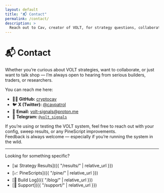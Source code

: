 ```yaml
---
layout: default
title: "📬 Contact"
permalink: /contact/
description: >
  Reach out to Cav, creator of VOLT, for strategy questions, collaborations, or signal updates.
---
```


# 📬 Contact

Whether you’re curious about VOLT strategies, want to collaborate, or just want to talk shop — I’m always open to hearing from serious builders, traders, or researchers.

You can reach me here:

- 🧑‍💻 **GitHub:** [cryptocav](https://github.com/cryptocav)  
- 🐦 **X (Twitter):** [@cavpatrol](https://x.com/cavpatrol)  
- 📧 **Email:** [volt-signals@proton.me](mailto:volt-signals@proton.me)  
- 📡 **Telegram:** [`@volt_signals`](https://t.me/volt_signals)

If you’re using or testing the VOLT system, feel free to reach out with your config, sweep results, or any PineScript improvements.  
Feedback is always welcome — especially if you’re running the system in the wild.

---

Looking for something specific?

- [📊 Strategy Results]({{ "/results/" | relative_url }})  
- [📈 PineScripts]({{ "/pine/" | relative_url }})  
- [🧠 Build Log]({{ "/blog/" | relative_url }})  
- [🙌 Support]({{ "/support/" | relative_url }})  
